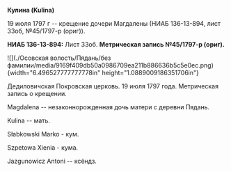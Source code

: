 **Кулина (Kulina)**

19 июля 1797 г -- крещение дочери Магдалены (НИАБ 136-13-894, лист 33об,
№45/1797-р (ориг)).

**НИАБ 136-13-894:** Лист 33об. **Метрическая запись №45/1797-р
(ориг).**

![](./Осовская волость/Пядань/без фамилии/media/9169f409db50a0986709ea211b886636b5c5e0ec.png){width="6.496527777777778in"
height="1.0889009186351706in"}

Дедиловичская Покровская церковь. 19 июля 1797 года. Метрическая запись
о крещении.

Magdalena -- незаконнорожденная дочь матери с деревни Пядaнь.

Kulina -- мать.

Słabkowski Marko - кум.

Szpetowa Xienia - кума.

Jazgunowicz Antoni -- ксёндз.
